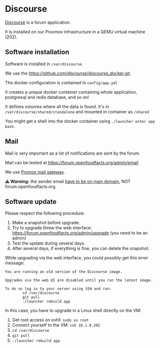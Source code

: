 # Discourse

[Discourse](https://www.discourse.org/) is a forum application.

It is installed on our Proxmox infrastructure in a QEMU virtual machine (202).

## Software installation

Software is installed in `/var/discourse`.

We use the https://github.com/discourse/discourse_docker.git.

The docker configuration is contained in `config/app.yml`

It creates a unique docker container containing whole application, postgresql and redis database, and so on!

It defines volumes where all the data is found. It's in `/var/discourse/shared/standalone` and mounted in container as `/shared`

You might get a shell into the docker container using `./launcher enter app bash`.

## Mail

Mail is very important as a lot of notifications are sent by the forum.

Mail can be tested at https://forum.openfoodfacts.org/admin/email

We use [Promox mail gateway](./mail.md).

**⚠ Warning:** the sender email [have to be on main domain](./mail.md#only-domain), NOT forum.openfoodfacts.org.

## Software update

Please respect the following procedure:

1. Make a snapshot before upgrade.
2. Try to upgrade threw the web interface: https://forum.openfoodfacts.org/admin/upgrade (you need to be an admin)
3. Test the update during several days.
4. After several days, if everything is fine, you can delete the snapshot.

While upgrading via the web interface, you could possibly get this error message:
```
You are running an old version of the Discourse image.

Upgrades via the web UI are disabled until you run the latest image.

To do so log in to your server using SSH and run:
		cd /var/discourse
		git pull
		./launcher rebuild app
```
In this case, you have to upgrade in a Linux shell directly on the VM:

1. Get root access on ovh1: `sudo su root`
2. Connect yourself to the VM: `ssh 10.1.0.202`
3. `cd /var/discourse`
4. `git pull`
5. `./launcher rebuild app`
